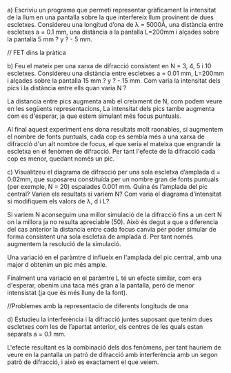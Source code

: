 a) Escriviu un programa que permeti representar gràficament la intensitat de la llum en 
una pantalla sobre la que interfereix llum provinent de dues escletxes. Considereu una 
longitud d’ona de λ = 5000Å, una distància entre escletxes a =  0.1 mm, una distància a 
la pantalla L=200mm i alçades sobre la pantalla 5 mm ?  y ?  - 5 mm. 


 // FET dins la pràtica

b) Feu el mateix per una xarxa de difracció consistent en N = 3, 4, 5 i 10 escletxes. 
Considereu una distància entre escletxes a =  0.01 mm, L=200mm i alçades sobre la 
pantalla 15 mm ?  y ?  - 15 mm. Com varia la intensitat dels pics i la distància entre ells 
quan varia N ? 


La distancia entre pics augmenta amb el creixment de N, com podem veure en les següents representacions,
La intensitat dels pics tambe augmenta com es d'esperar, ja que estem simulant més focus puntuals.

Al final aquest experiment ens dona resultats molt raonables, si augmentem el nombre de fonts puntuals, cada cop
es sembla més a una xarxa de difracció d'un alt nombre de focus, el que seria el mateixa que engrandir 
la escletxa en el fenòmen de difracció.
Per tant l'efecte de la difracció cada cop es menor, quedant només un pic.

 
c) Visualitzeu el diagrama de difracció per una sola escletxa d’amplada d = 0.02mm, que 
suposareu constituïda per un nombre gran de fonts puntuals (per exemple, N = 20) 
espaiades 0.001 mm. Quina és l’amplada del pic central? Varien els resultats si variem 
N? Com varia el diagrama d’intensitat si modifiquem els valors de λ, d i L? 

Si variem N aconseguim una millor simulació de la difracció fins a un cert N on la millora ja no resulta apreciable (50). Això és degut a que a diferencia del cas anterior
la distancia entre cada focus canvia per poder simular de forma consistent una sola escletxa de amplada d. Per tant només augmentem la resolució de la simulació.

Una variació en el paràmtre d influeix en l'amplada del pic central, amb una major d obtenim un pic més ample.

Finalment una variació en el paràmtre L té un efecte similar, com era d'esperar, obenim una taca més gran a la pantalla, però de menor intensistat (ja que és més lluny de la font).



//Problemes amb la representacio de diferents longituds de ona

d) Estudieu la interferència i la difracció juntes suposant que tenim dues escletxes com les 
de l’apartat anterior, els centres de les quals estan separats a =  0.1 mm. 

L'efecte resultant es la combinació dels dos fenòmens, per tant hauriem de veure en la pantalla un patró de difracció amb interferència amb un
segon patrò de difracció, i això es exactament el que veiem.


